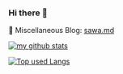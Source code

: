 ### Hi there 👋

<!--
**SawaTszm/SawaTszm** is a ✨ _special_ ✨ repository because its `README.md` (this file) appears on your GitHub profile.

Here are some ideas to get you started:

- 🔭 I’m currently working on ...
- 🌱 I’m currently learning ...
- 👯 I’m looking to collaborate on ...
- 🤔 I’m looking for help with ...
- 💬 Ask me about ...
- 📫 How to reach me: ...
- 😄 Pronouns: ...
- ⚡ Fun fact: ...
-->

📖 Miscellaneous Blog: [sawa.md](https://sawatszm.github.io/tags/tech/)

[![my github stats](https://github-readme-stats.vercel.app/api?username=SawaTszm&hide=contribs&count_private=true&show_icons=true&theme=tokyonight)](https://github.com/SawaTszm/)

[![Top used Langs](https://github-readme-stats.vercel.app/api/top-langs/?username=SawaTszm&layout=compact&theme=tokyonight)](https://github.com/SawaTszm/)
